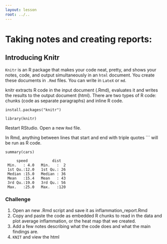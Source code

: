 ```yaml
---
layout: lesson
root: ../..
---
```




# Taking notes and creating reports:

## Introducing Knitr

`Knitr` is an R package that makes your code neat, pretty, and shows your notes, code, and output simultaneously in an `html` document. You create these documents in `.Rmd` files. You can write in `LateX` or `md`. 

knitr extracts R code in the input document (.Rmd), evaluates it and writes the results to the output document (html). There are two types of R code: chunks (code as separate paragraphs) and inline R code.


~~~{.r}
install.packages("knitr")
~~~

~~~{.r}
library(knitr)
~~~

Restart RStudio. 
Open a new `Rmd` file. 

In Rmd, anything between lines that start and end with triple quotes ``` will be run as R code.


~~~{.r}
summary(cars)
~~~



~~~{.output}
     speed           dist    
 Min.   : 4.0   Min.   :  2  
 1st Qu.:12.0   1st Qu.: 26  
 Median :15.0   Median : 36  
 Mean   :15.4   Mean   : 43  
 3rd Qu.:19.0   3rd Qu.: 56  
 Max.   :25.0   Max.   :120  

~~~

### Challenge

1. Open an new .Rmd script and save it as inflammation_report.Rmd
2. Copy and paste the code as embedded R chunks to read in the data and plot average inflammation, or the heat map that we created.
3. Add a few notes describing what the code does and what the main findings are.
4. `KNIT` and view the html
